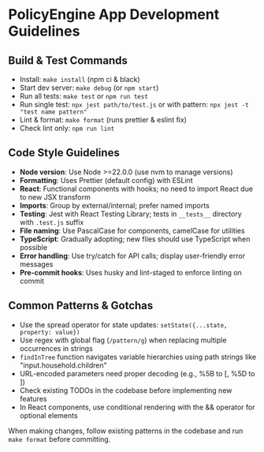 # PolicyEngine App Development Guidelines

## Build & Test Commands
- Install: `make install` (npm ci & black)
- Start dev server: `make debug` (or `npm start`)
- Run all tests: `make test` or `npm run test`
- Run single test: `npx jest path/to/test.js` or with pattern: `npx jest -t "test name pattern"`
- Lint & format: `make format` (runs prettier & eslint fix)
- Check lint only: `npm run lint`

## Code Style Guidelines
- **Node version**: Use Node >=22.0.0 (use nvm to manage versions)
- **Formatting**: Uses Prettier (default config) with ESLint
- **React**: Functional components with hooks; no need to import React due to new JSX transform
- **Imports**: Group by external/internal; prefer named imports
- **Testing**: Jest with React Testing Library; tests in `__tests__` directory with `.test.js` suffix
- **File naming**: Use PascalCase for components, camelCase for utilities
- **TypeScript**: Gradually adopting; new files should use TypeScript when possible
- **Error handling**: Use try/catch for API calls; display user-friendly error messages
- **Pre-commit hooks**: Uses husky and lint-staged to enforce linting on commit

## Common Patterns & Gotchas
- Use the spread operator for state updates: `setState({...state, property: value})` 
- Use regex with global flag (`/pattern/g`) when replacing multiple occurrences in strings
- `findInTree` function navigates variable hierarchies using path strings like "input.household.children"
- URL-encoded parameters need proper decoding (e.g., %5B to [, %5D to ])
- Check existing TODOs in the codebase before implementing new features
- In React components, use conditional rendering with the && operator for optional elements

When making changes, follow existing patterns in the codebase and run `make format` before committing.